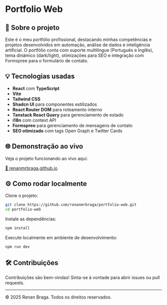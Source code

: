 
# Portfolio Web

## 📌 Sobre o projeto

Este é o meu portfólio profissional, destacando minhas competências e projetos desenvolvidos em automação, análise de dados e inteligência artificial. O portfólio conta com suporte multilíngue (Português e Inglês), tema dinâmico (dark/light), otimizações para SEO e integração com Formspree para o formulário de contato.

## 💡 Tecnologias usadas

- **React** com **TypeScript**
- **Vite**
- **Tailwind CSS**
- **Shadcn UI** para componentes estilizados
- **React Router DOM** para roteamento interno
- **Tanstack React Query** para gerenciamento de estado
- **i18n** com context API
- **Formspree** para gerenciamento de mensagens de contato
- **SEO otimizado** com tags Open Graph e Twitter Cards

## 🌐 Demonstração ao vivo

Veja o projeto funcionando ao vivo aqui:

[🔗 renanmrbraga.github.io](https://renanmrbraga.github.io/)

## ⚙️ Como rodar localmente

Clone o projeto:

```bash
git clone https://github.com/renanmrbraga/portfolio-web.git
cd portfolio-web
```

Instale as dependências:

```bash
npm install
```

Execute localmente em ambiente de desenvolvimento:

```bash
npm run dev
```

## 🛠️ Contribuições

Contribuições são bem-vindas! Sinta-se à vontade para abrir issues ou pull requests.

---

© 2025 Renan Braga. Todos os direitos reservados.
